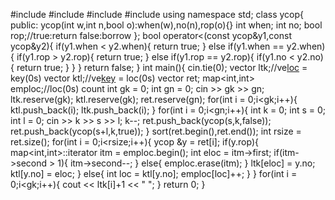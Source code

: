 #include<iostream>
#include<vector>
#include<map>
#include<algorithm>
using namespace std;
class ycop{
public:
    ycop(int w,int n,bool o):when(w),no(n),rop(o){}
    int when;
    int no;
    bool rop;//true:return false:borrow
};
bool operator<(const ycop&y1,const ycop&y2){
    if(y1.when < y2.when){
        return true;
    } else if(y1.when == y2.when){
        if(y1.rop > y2.rop){
            return true;
        } else if(y1.rop == y2.rop){
            if(y1.no < y2.no){
                return true;
            }
        }
    }
    return false;
}
int main(){
    cin.tie(0);
    vector<int> ltk;//ve[loc](0s) = key(0s)
    vector<int> ktl;//ve[key](0s) = loc(0s)
    vector<ycop> ret;
    map<int,int> emploc;//loc(0s) count
    int gk = 0;
    int gn = 0;
    cin >> gk >> gn;
    ltk.reserve(gk);
    ktl.reserve(gk);
    ret.reserve(gn);
    for(int i = 0;i<gk;i++){
        ktl.push_back(i);
        ltk.push_back(i);
    }
    for(int i = 0;i<gn;i++){
        int k = 0;
        int s = 0;
        int l = 0;
        cin >> k >> s >> l;
        k--;
        ret.push_back(ycop(s,k,false));
        ret.push_back(ycop(s+l,k,true));
    }
    sort(ret.begin(),ret.end());
    int rsize = ret.size();
    for(int i = 0;i<rsize;i++){
        ycop &y = ret[i];
        if(y.rop){
            map<int,int>::iterator itm = emploc.begin();
            int eloc = itm->first;
            if(itm->second > 1){
                itm->second--;
            } else{
                emploc.erase(itm);
            }
            ltk[eloc] = y.no;
            ktl[y.no] = eloc;
        } else{
            int loc = ktl[y.no];
            emploc[loc]++;
        }
    }
    for(int i = 0;i<gk;i++){
        cout << ltk[i]+1 << " ";
    }
    return 0;
}

